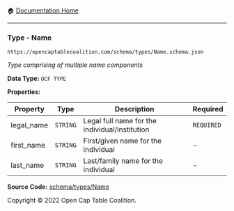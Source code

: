 :house: [Documentation Home](/docs/README.md)

---

### Type - Name

`https://opencaptablecoalition.com/schema/types/Name.schema.json`

_Type comprising of multiple name components_

**Data Type:** `OCF TYPE`

**Properties:**

| Property   | Type     | Description                                    | Required   |
| ---------- | -------- | ---------------------------------------------- | ---------- |
| legal_name | `STRING` | Legal full name for the individual/institution | `REQUIRED` |
| first_name | `STRING` | First/given name for the individual            | -          |
| last_name  | `STRING` | Last/family name for the individual            | -          |

**Source Code:** [schema/types/Name](../../../schema/types/Name.schema.json)

Copyright © 2022 Open Cap Table Coalition.
